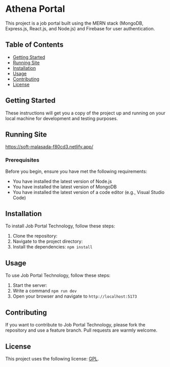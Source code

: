 # Athena Portal

This project is a job portal built using the MERN stack (MongoDB, Express.js, React.js, and Node.js) and Firebase for user authentication.

## Table of Contents

- [Getting Started](#getting-started)
- [Running Site](#running-site)
- [Installation](#installation)
- [Usage](#usage)
- [Contributing](#contributing)
- [License](#license)


## Getting Started

These instructions will get you a copy of the project up and running on your local machine for development and testing purposes.

## Running Site

https://soft-malasada-f80cd3.netlify.app/

### Prerequisites

Before you begin, ensure you have met the following requirements:

- You have installed the latest version of Node.js
- You have installed the latest version of MongoDB
- You have installed the latest version of a code editor (e.g., Visual Studio Code)

## Installation

To install Job Portal Technology, follow these steps:

1. Clone the repository:
2. Navigate to the project directory:
3. Install the dependencies: `npm install`

## Usage

To use Job Portal Technology, follow these steps:

1. Start the server:
2. Write a command `npm run dev`
3. Open your browser and navigate to `http://localhost:5173`

## Contributing

If you want to contribute to Job Portal Technology, please fork the repository and use a feature branch. Pull requests are warmly welcome.

## License

This project uses the following license: [GPL](https://choosealicense.com/licenses/gpl-3.0/).


